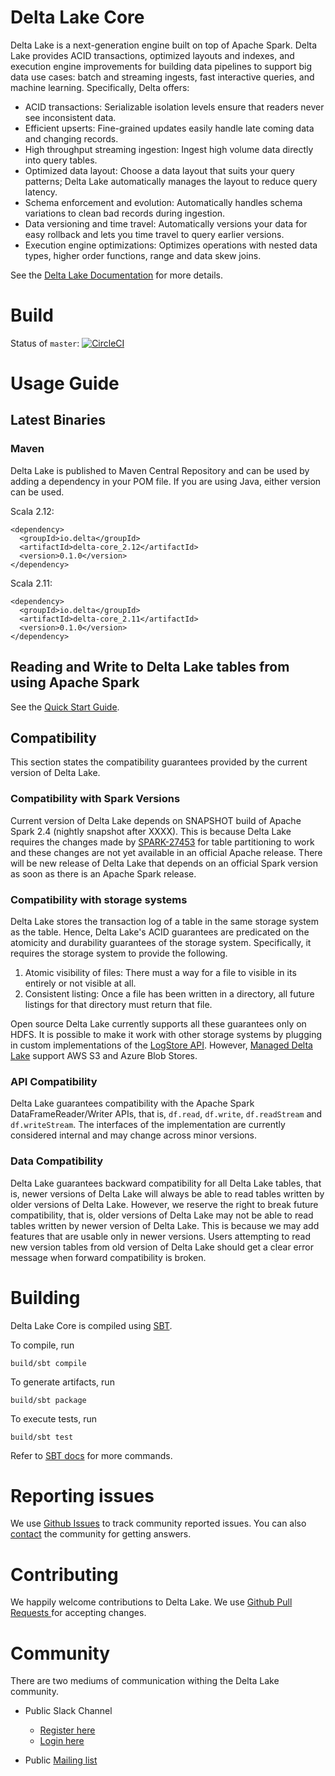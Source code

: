 # Delta Lake Core

Delta Lake is a next-generation engine built on top of Apache Spark. Delta Lake provides ACID transactions, optimized layouts and indexes, and execution engine improvements for building data pipelines to support big data use cases: batch and streaming ingests, fast interactive queries, and machine learning. Specifically, Delta offers:

- ACID transactions: Serializable isolation levels ensure that readers never see inconsistent data.
- Efficient upserts: Fine-grained updates easily handle late coming data and changing records.
- High throughput streaming ingestion: Ingest high volume data directly into query tables.
- Optimized data layout: Choose a data layout that suits your query patterns; Delta Lake automatically manages the layout to reduce query latency.
- Schema enforcement and evolution: Automatically handles schema variations to clean bad records during ingestion.
- Data versioning and time travel: Automatically versions your data for easy rollback and lets you time travel to query earlier versions.
- Execution engine optimizations: Optimizes operations with nested data types, higher order functions, range and data skew joins.

See the [Delta Lake Documentation](https://docs.delta.io) for more details.

# Build

Status of `master`: [![CircleCI](https://circleci.com/gh/delta-io/delta/tree/master.svg?style=svg)](https://circleci.com/gh/delta-io/delta/tree/master)

# Usage Guide

## Latest Binaries

### Maven

Delta Lake is published to Maven Central Repository and can be used by adding a dependency in your POM file. If you are using Java, either version can be used.

Scala 2.12:

    <dependency>
      <groupId>io.delta</groupId>
      <artifactId>delta-core_2.12</artifactId>
      <version>0.1.0</version>
    </dependency>

Scala 2.11:

    <dependency>
      <groupId>io.delta</groupId>
      <artifactId>delta-core_2.11</artifactId>
      <version>0.1.0</version>
    </dependency>

## Reading and Write to Delta Lake tables from using Apache Spark

See the [Quick Start Guide](https://docs.delta.io).

## Compatibility

This section states the compatibility guarantees provided by the current version of Delta Lake.

### Compatibility with Spark Versions

Current version of Delta Lake depends on SNAPSHOT build of Apache Spark 2.4 (nightly snapshot after XXXX). This is because Delta Lake requires the changes made by [SPARK-27453](https://issues.apache.org/jira/browse/SPARK-27453) for table partitioning to work and these changes are not yet available in an official Apache release. There will be new release of Delta Lake that depends on an official Spark version as soon as there is an Apache Spark release.

### Compatibility with storage systems

Delta Lake stores the transaction log of a table in the same storage system as the table. Hence, Delta Lake's ACID guarantees are predicated on the atomicity and durability guarantees of the storage system. Specifically, it requires the storage system to provide the following. 

1. Atomic visibility of files: There must a way for a file to visible in its entirely or not visible at all. 
2. Consistent listing: Once a file has been written in a directory, all future listings for that directory must return that file.

Open source Delta Lake currently supports all these guarantees only on HDFS. It is possible to make it work with other storage systems by plugging in custom implementations of the [LogStore API](XXX). However, [Managed Delta Lake](XXX) support AWS S3 and Azure Blob Stores.

### API Compatibility

Delta Lake guarantees compatibility with the Apache Spark DataFrameReader/Writer APIs, that is, `df.read`, `df.write`, `df.readStream` and `df.writeStream`. The interfaces of the implementation are currently considered internal and may change across minor versions.

### Data Compatibility

Delta Lake guarantees backward compatibility for all Delta Lake tables, that is, newer versions of Delta Lake will always be able to read tables written by older versions of Delta Lake. However, we reserve the right to break future compatibility, that is, older versions of Delta Lake may not be able to read tables written by newer version of Delta Lake. This is because we may add features that are usable only in newer versions. Users attempting to read new version tables from old version of Delta Lake should get a clear error message when forward compatibility is broken.

# Building

Delta Lake Core is compiled using [SBT](https://www.scala-sbt.org/1.x/docs/Command-Line-Reference.html). 

To compile, run

    build/sbt compile

To generate artifacts, run

    build/sbt package

To execute tests, run
  
    build/sbt test

Refer to [SBT docs](https://www.scala-sbt.org/1.x/docs/Command-Line-Reference.html) for more commands.

# Reporting issues
We use [Github Issues](/../../issues/) to track community reported issues. You can also [contact](#community) the community for getting answers.

# Contributing 
We happily welcome contributions to Delta Lake. We use [Github Pull Requests ](/../../pulls/) for accepting changes.

# Community

There are two mediums of communication withing the Delta Lake community. 

- Public Slack Channel
  - [Register here](https://join.slack.com/t/delta-users/shared_invite/enQtNTY1NDg0ODcxOTI1LWE3YjMxOTM4MmM0YWNhNjE2YmI2OGI4N2Y3MTRhOWQ1YzE3MTMyYTM5YzRiZWZlYzMwYzk0M2JiZmJhY2Q4NWI)
  - [Login here](https://delta-users.slack.com/)

- Public [Mailing list](https://groups.google.com/forum/#!forum/delta-users)

